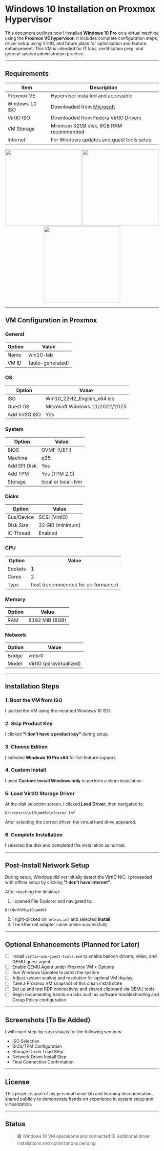 # Windows 10 Installation on Proxmox Hypervisor

This document outlines how I installed **Windows 10 Pro** on a virtual machine using the **Proxmox VE hypervisor**. It includes complete configuration steps, driver setup using VirtIO, and future plans for optimization and feature enhancement. This VM is intended for IT labs, certification prep, and general system administration practice.

---

## Requirements
| Item | Description |
|------|-------------|
| Proxmox VE | Hypervisor installed and accessible |
| Windows 10 ISO | Downloaded from [Microsoft](https://www.microsoft.com/software-download/windows10) |
| VirtIO ISO | Downloaded from [Fedora VirtIO Drivers](https://fedorapeople.org/groups/virt/virtio-win/direct-downloads/latest-virtio/) |
| VM Storage | Minimum 32GB disk, 8GB RAM recommended |
| Internet | For Windows updates and guest tools setup |

<p align="center">
  <img src="12U-Server-Rack-Home-Lab/main/Windows-10-VM/Install-Images/Screenshots/1-Windows-ISO-Download.png" width="250"/>
  <img src="12U-Server-Rack-Home-Lab/main/Windows-10-VM/Install-Images/Screenshots/2-VirtIO-Download.png" width="250"/>
  <img src="12U-Server-Rack-Home-Lab/main/Windows-10-VM/Install-Images/Screenshots/3-Upload-ISO-Proxmox.png" width="250"/>
</p>


---

## VM Configuration in Proxmox

### General
| Option | Value |
|--------|-------|
| Name | win10-lab |
| VM ID | (auto-generated) |

### OS
| Option | Value |
|--------|-------|
| ISO | Win10_22H2_English_x64.iso |
| Guest OS | Microsoft Windows 11/2022/2025 |
| Add VirtIO ISO | Yes |

### System
| Option | Value |
|--------|-------|
| BIOS | OVMF (UEFI) |
| Machine | q35 |
| Add EFI Disk | Yes |
| Add TPM | Yes (TPM 2.0) |
| Storage | local or local-lvm |

### Disks
| Option | Value |
|--------|-------|
| Bus/Device | SCSI (VirtIO) |
| Disk Size | 32 GiB (minimum) |
| IO Thread | Enabled |

### CPU
| Option | Value |
|--------|-------|
| Sockets | 1 |
| Cores | 2 |
| Type | host (recommended for performance) |

### Memory
| Option | Value |
|--------|-------|
| RAM | 8192 MiB (8GB) |

### Network
| Option | Value |
|--------|-------|
| Bridge | vmbr0 |
| Model | VirtIO (paravirtualized) |

---

## Installation Steps

### 1. Boot the VM from ISO
I started the VM using the mounted Windows 10 ISO.

### 2. Skip Product Key
I clicked **"I don’t have a product key"** during setup.

### 3. Choose Edition
I selected **Windows 10 Pro x64** for full feature support.

### 4. Custom Install
I used **Custom: Install Windows only** to perform a clean installation.

### 5. Load VirtIO Storage Driver
At the disk selection screen, I clicked **Load Driver**, then navigated to:
```
D:\vioscsi\w10\amd64\viostor.inf
```
After selecting the correct driver, the virtual hard drive appeared.

### 6. Complete Installation
I selected the disk and completed the installation as normal.

---

## Post-Install Network Setup
During setup, Windows did not initially detect the VirtIO NIC. I proceeded with offline setup by clicking **"I don’t have internet"**.

After reaching the desktop:
1. I opened File Explorer and navigated to:
```
D:\NetKVM\w10\amd64
```
2. I right-clicked on `netkvm.inf` and selected **Install**
3. The Ethernet adapter came online successfully

---

## Optional Enhancements (Planned for Later)
- [ ] Install `virtio-win-guest-tools.exe` to enable balloon drivers, video, and QEMU guest agent
- [ ] Enable QEMU Agent under Proxmox VM > Options
- [ ] Run Windows Updates to patch the system
- [ ] Adjust system scaling and resolution for optimal VM display
- [ ] Take a Proxmox VM snapshot of this clean install state
- [ ] Set up and test RDP connectivity and shared clipboard via QEMU tools
- [ ] Begin documenting hands-on labs such as software troubleshooting and Group Policy configuration

---

## Screenshots (To Be Added)
I will insert step-by-step visuals for the following sections:
- ISO Selection
- BIOS/TPM Configuration
- Storage Driver Load Step
- Network Driver Install Step
- Final Connection Confirmation

---

## License
This project is part of my personal home lab and learning documentation, shared publicly to demonstrate hands-on experience in system setup and virtualization.

---

## Status
> 🟩 Windows 10 VM operational and connected
> 🟨 Additional driver installations and optimizations pending


